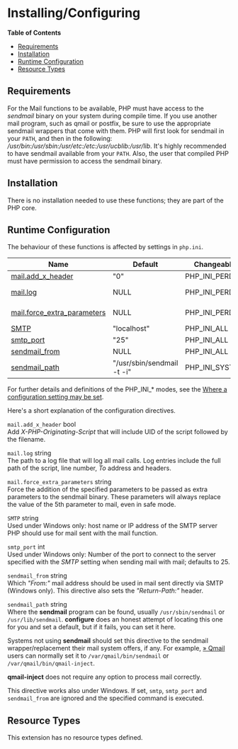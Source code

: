 Installing/Configuring
======================

**Table of Contents**

-   [Requirements](/mail/setup.html#Requirements)
-   [Installation](/mail/setup.html#Installation)
-   [Runtime Configuration](/mail/setup.html#Runtime%20Configuration)
-   [Resource Types](/mail/setup.html#Resource%20Types)

Requirements
------------

For the Mail functions to be available, PHP must have access to the
*sendmail* binary on your system during compile time. If you use another
mail program, such as <span class="productname">qmail</span> or <span
class="productname">postfix</span>, be sure to use the appropriate
sendmail wrappers that come with them. PHP will first look for sendmail
in your `PATH`, and then in the following:
*/usr/bin:/usr/sbin:/usr/etc:/etc:/usr/ucblib:/usr/lib*. It's highly
recommended to have sendmail available from your `PATH`. Also, the user
that compiled PHP must have permission to access the sendmail binary.

Installation
------------

There is no installation needed to use these functions; they are part of
the PHP core.

Runtime Configuration
---------------------

The behaviour of these functions is affected by settings in `php.ini`.

| Name                                                                     | Default                    | Changeable       | Changelog                                                       |
|--------------------------------------------------------------------------|----------------------------|------------------|-----------------------------------------------------------------|
| <a href="/mail/setup.html#" class="link">mail.add_x_header</a>           | "0"                        | PHP\_INI\_PERDIR | Available since PHP 5.3.0.                                      |
| <a href="/mail/setup.html#" class="link">mail.log</a>                    | NULL                       | PHP\_INI\_PERDIR | Available since PHP 5.3.0. (PHP\_INI\_SYSTEM\|PHP\_INI\_PERDIR) |
| <a href="/mail/setup.html#" class="link">mail.force_extra_parameters</a> | NULL                       | PHP\_INI\_PERDIR | Available since PHP 5.0.0. (PHP\_INI\_SYSTEM\|PHP\_INI\_PERDIR) |
| <a href="/mail/setup.html#" class="link">SMTP</a>                        | "localhost"                | PHP\_INI\_ALL    |                                                                 |
| <a href="/mail/setup.html#" class="link">smtp_port</a>                   | "25"                       | PHP\_INI\_ALL    |                                                                 |
| <a href="/mail/setup.html#" class="link">sendmail_from</a>               | NULL                       | PHP\_INI\_ALL    |                                                                 |
| <a href="/mail/setup.html#" class="link">sendmail_path</a>               | "/usr/sbin/sendmail -t -i" | PHP\_INI\_SYSTEM |                                                                 |

For further details and definitions of the PHP\_INI\_\* modes, see the
<a href="/configuration/changes/modes.html" class="xref">Where a configuration setting may be set</a>.

Here's a short explanation of the configuration directives.

`mail.add_x_header` <span class="type">bool</span>  
Add *X-PHP-Originating-Script* that will include UID of the script
followed by the filename.

`mail.log` <span class="type">string</span>  
The path to a log file that will log all <span
class="function">mail</span> calls. Log entries include the full path of
the script, line number, *To* address and headers.

`mail.force_extra_parameters` <span class="type">string</span>  
Force the addition of the specified parameters to be passed as extra
parameters to the sendmail binary. These parameters will always replace
the value of the 5th parameter to <span class="function">mail</span>,
even in safe mode.

`SMTP` <span class="type">string</span>  
Used under Windows only: host name or IP address of the SMTP server PHP
should use for mail sent with the <span class="function">mail</span>
function.

`smtp_port` <span class="type">int</span>  
Used under Windows only: Number of the port to connect to the server
specified with the *SMTP* setting when sending mail with <span
class="function">mail</span>; defaults to 25.

`sendmail_from` <span class="type">string</span>  
Which *"From:"* mail address should be used in mail sent directly via
SMTP (Windows only). This directive also sets the *"Return-Path:"*
header.

`sendmail_path` <span class="type">string</span>  
Where the **sendmail** program can be found, usually
`/usr/sbin/sendmail` or `/usr/lib/sendmail`. **configure** does an
honest attempt of locating this one for you and set a default, but if it
fails, you can set it here.

Systems not using **sendmail** should set this directive to the sendmail
wrapper/replacement their mail system offers, if any. For example,
<a href="http://cr.yp.to/qmail.html" class="link external">» Qmail</a>
users can normally set it to `/var/qmail/bin/sendmail` or
`      /var/qmail/bin/qmail-inject`.

**qmail-inject** does not require any option to process mail correctly.

This directive works also under Windows. If set, `smtp`, `smtp_port` and
`sendmail_from` are ignored and the specified command is executed.

Resource Types
--------------

This extension has no resource types defined.
